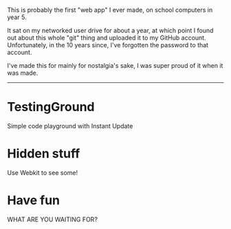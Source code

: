 This is probably the first "web app" I ever made, on school computers in year 5.

It sat on my networked user drive for about a year, at which point I found out about this whole "git" thing and uploaded
it to my GitHub account. Unfortunately, in the 10 years since, I've forgotten the password to that account.

I've made this for mainly for nostalgia's sake, I was super proud of it when it was made.

---

# TestingGround

Simple code playground with Instant Update

# Hidden stuff

Use Webkit to see some!

# Have fun

WHAT ARE YOU WAITING FOR?
